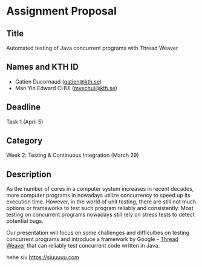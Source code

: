# Assignment Proposal

## Title

Automated testing of Java concurrent programs with Thread Weaver

## Names and KTH ID

- Gatien Ducornaud (gatien@kth.se)
- Man Yin Edward CHUI (myechui@kth.se)

## Deadline

Task 1 (April 5)

## Category

Week 2: Testing & Continuous Integration (March 29)

## Description

As the number of cores in a computer system increases in recent decades, more computer programs in nowadays utilize concurrency to speed up its execution time. However, in the world of unit testing, there are still not much options or frameworks to test such program reliably and consistently. Most testing on concurrent programs nowadays still rely on stress tests to detect potential bugs.

Our presentation will focus on some challenges and difficulties on testing concurrent programs and introduce a framework by Google - [Thread Weaver](https://github.com/google/thread-weaver) that can reliably test concurrent code written in Java.

hehe siu https://siuuuuu.com
